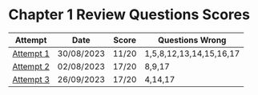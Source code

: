 # Chapter 1 Review Questions Scores

| Attempt| Date | Score | Questions Wrong |
| -------|----- |------| ----------------|
| [Attempt 1](/src/review_questions/chapter_1/attempt_1/) | 30/08/2023 | 11/20 | 1,5,8,12,13,14,15,16,17 |
| [Attempt 2](/src/review_questions/chapter_1/attempt_2/) | 02/08/2023 | 17/20 | 8,9,17 |
| [Attempt 3](/src/review_questions/chapter_1/attempt_3/) | 26/09/2023 | 17/20 | 4,14,17 |
